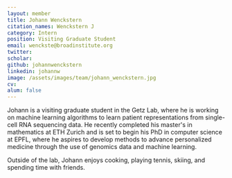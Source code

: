 ```yaml
---
layout: member
title: Johann Wenckstern
citation_names: Wenckstern J
category: Intern
position: Visiting Graduate Student
email: wenckste@broadinstitute.org
twitter: 
scholar: 
github: johannwenckstern
linkedin: johannw
image: /assets/images/team/johann_wenckstern.jpg
cv: 
alum: false
---
```


Johann is a visiting graduate student in the Getz Lab, where he is working on machine learning algorithms to learn patient representations from single-cell RNA sequencing data. He recently completed his master's in mathematics at ETH Zurich and is set to begin his PhD in computer science at EPFL, where he aspires to develop methods to advance personalized medicine through the use of genomics data and machine learning.

Outside of the lab, Johann enjoys cooking, playing tennis, skiing, and spending time with friends.
